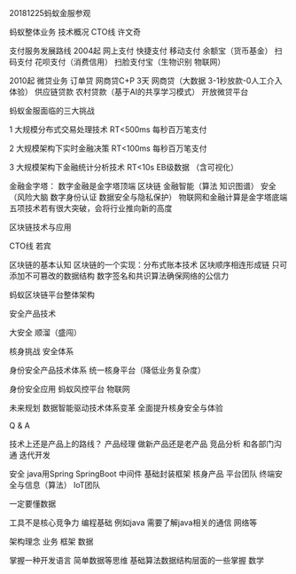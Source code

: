 20181225蚂蚁金服参观

蚂蚁整体业务 技术概况
CTO线 许文奇

支付服务发展路线
2004起
网上支付 快捷支付 移动支付 余额宝（货币基金） 扫码支付 花呗支付（消费信用） 扫脸支付宝（生物识别 物联网）

2010起
微贷业务
订单贷 网商贷C+P 3天 网商贷（大数据 3-1秒放款-0人工介入体验） 供应链贷款 农村贷款（基于AI的共享学习模式） 开放微贷平台

蚂蚁金服面临的三大挑战

1 大规模分布式交易处理技术 RT<500ms 每秒百万笔支付

2 大规模架构下实时金融决策 RT<100ms 每秒百万笔支付

3 大规模架构下金融统计分析技术 RT<10s EB级数据 （含可视化）

金融金字塔：
数字金融是金字塔顶端
区块链 金融智能（算法 知识图谱） 安全（风险大脑 数字身份认证 数据安全与隐私保护） 物联网和金融计算是金字塔底端
五项技术若有很大突破，会将行业推向新的高度


区块链技术与应用

CTO线 若宾


区块链的基本认知 区块链的一个实现：分布式账本技术
区块顺序相连形成链 只可添加不可篡改的数据结构 数字签名和共识算法确保网络的公信力

蚂蚁区块链平台整体架构


安全产品技术

大安全 顺溜（盛闯）

核身挑战
安全体系

身份安全产品技术体系 统一核身平台（降低业务复杂度）

身份安全应用 蚂蚁风控平台 物联网

未来规划 数据智能驱动技术体系变革 全面提升核身安全与体验

Q & A

技术上还是产品上的路线？
产品经理 做新产品还是老产品 竞品分析 和各部门沟通 迭代开发

安全 java用Spring SpringBoot 中间件
基础封装框架 
核身产品 平台团队 终端安全与信息（算法） IoT团队 

一定要懂数据

工具不是核心竞争力 编程基础
例如java 需要了解java相关的通信 网络等

架构理念 业务 框架 数据

掌握一种开发语言
简单数据等思维 基础算法数据结构层面的一些掌握 数学

